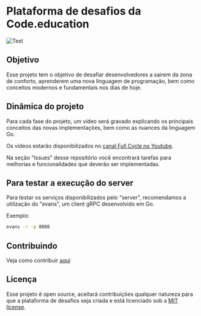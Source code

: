 # Plataforma de desafios da Code.education


![Test](https://github.com/codeedu/codeedu-plataforma-desafios/workflows/Test/badge.svg?branch=master)

## Objetivo

Esse projeto tem o objetivo de desafiar desenvolvedores a sairem da zona de conforto, aprenderem uma nova linguagem de programação, bem como conceitos modernos e fundamentais nos dias de hoje.

## Dinâmica do projeto

Para cada fase do projeto, um vídeo será gravado explicando os principais conceitos das novas implementações, bem como as nuances da linguagem Go.

Os vídeos estarão disponibilizados no [canal Full Cycle no Youtube](http://youtube.com/fullcycle).

Na seção "Issues" desse repositório você encontrará tarefas para melhorias e funcionalidades que deverão ser implementadas.

## Para testar a execução do server

Para testar os serviços disponibilizados pelo "server", recomendamos a utilização do "evans", um client gRPC desenvolvido em Go.

Exemplo:

```bash
evans -r -p 8080
```

## Contribuindo

Veja como contribuir [aqui](https://github.com/codeedu/codeedu-plataforma-desafios/blob/master/CONTRIBUTING.md)

## Licença

Esse projeto é open source, aceitará contribuições qualquer natureza para que a plataforma de desafios seja criada e está licenciado sob a [MIT license](https://opensource.org/licenses/MIT).
